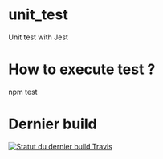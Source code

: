 # unit_test
Unit test with Jest

# How to execute test ?
npm test

# Dernier build

[![Statut du dernier build Travis ](https://travis-ci.com/github/taurouf/mds_b3_LOUIS_gregory_dev_unit)](https://travis-ci.com/github/taurouf/mds_b3_LOUIS_gregory_dev_unit)



